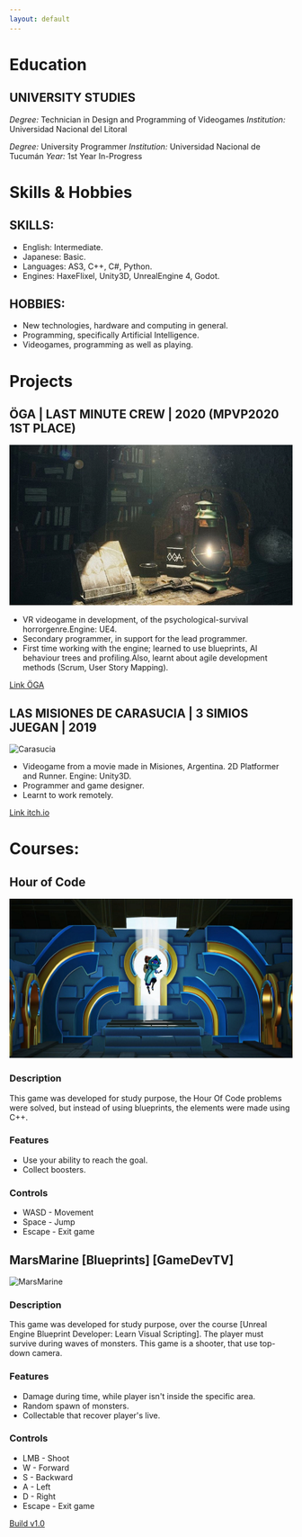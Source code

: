 ```yaml
---
layout: default
---
```


# Education
## UNIVERSITY STUDIES

_Degree:_ Technician in Design and Programming of Videogames
_Institution:_ Universidad Nacional del Litoral 

_Degree:_ University Programmer
_Institution:_ Universidad Nacional de Tucumán
_Year:_ 1st Year In-Progress

# Skills & Hobbies
##  SKILLS:
* English: Intermediate. 
* Japanese: Basic.
* Languages: AS3, C++, C#, Python.
* Engines: HaxeFlixel, Unity3D, UnrealEngine 4, Godot.

##  HOBBIES:
* New technologies, hardware and computing in general.
* Programming, specifically Artificial Intelligence.
* Videogames, programming as well as playing.


# Projects
## ÖGA | LAST MINUTE CREW  | 2020 (MPVP2020 1ST PLACE)

![oga](/assets/img/oga.jpg)
* VR videogame in development, of the psychological-survival horrorgenre.Engine: UE4.
* Secondary programmer, in support for the lead programmer.
* First time working with the engine; learned to use blueprints, AI behaviour trees and profiling.Also, learnt about agile development methods (Scrum, User Story Mapping).

[Link ÖGA](http://lastminutecrew.com.ar/)

## LAS MISIONES DE CARASUCIA | 3 SIMIOS JUEGAN  | 2019

![Carasucia](https://img.itch.zone/aW1nLzI1MDc4MzUucG5n/original/hrzYdk.png)

* Videogame from a movie made in Misiones, Argentina. 2D Platformer and Runner. Engine: Unity3D.
* Programmer and game designer.
* Learnt to work remotely.

[Link itch.io](https://fnmgames.itch.io/misiones-carasucia)

#  Courses:
## Hour of Code

![HOC](/assets/img/HOC.png)

### Description
This game was developed for study purpose, the Hour Of Code problems were solved, but instead of using blueprints, the elements were made using C++.

### Features
* Use your ability to reach the goal.
* Collect boosters.

### Controls

* WASD - Movement
* Space - Jump
* Escape - Exit game


## MarsMarine [Blueprints] [GameDevTV]

![MarsMarine ](/assets/img/MarsMarine.jpg)

### Description
This game was developed for study purpose, over the course [Unreal Engine Blueprint Developer: Learn Visual Scripting].
The player must survive during waves of monsters. This game is a shooter, that use top-down camera.

### Features
* Damage during time, while player isn't inside the specific area.
* Random spawn of monsters.
* Collectable that recover player's live.

### Controls

* LMB - Shoot
* W - Forward
* S - Backward
* A - Left
* D - Right
* Escape - Exit game

[Build v1.0](https://github.com/FNMariani/MarsMarine/releases/download/v1.0/MarsMarine.zip)
